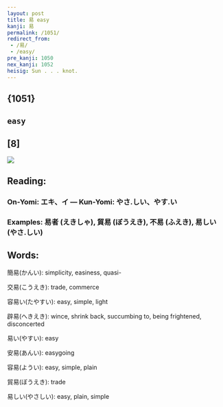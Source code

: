 ```yaml
---
layout: post
title: 易 easy
kanji: 易
permalink: /1051/
redirect_from:
 - /易/
 - /easy/
pre_kanji: 1050
nex_kanji: 1052
heisig: Sun . . . knot.
---
```


## {1051}

## `easy`

## [8]

<div class="stroke"><img src="E69893.png" /></div>

## Reading:

### On-Yomi: エキ、イ &mdash; Kun-Yomi: やさ.しい、やす.い

### Examples: 易者 (えきしゃ), 貿易 (ぼうえき), 不易 (ふえき), 易しい (やさ.しい)

## Words:

簡易(かんい): simplicity, easiness, quasi-

交易(こうえき): trade, commerce

容易い(たやすい): easy, simple, light

辟易(へきえき): wince, shrink back, succumbing to, being frightened, disconcerted

易い(やすい): easy

安易(あんい): easygoing

容易(ようい): easy, simple, plain

貿易(ぼうえき): trade

易しい(やさしい): easy, plain, simple

